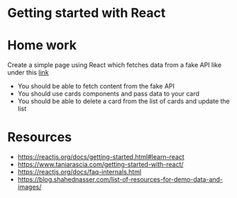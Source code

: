 # Getting started with React


# Home work

Create a simple page using React which fetches data from a fake API like under this [link](https://blog.shahednasser.com/list-of-resources-for-demo-data-and-images/)

- You should be able to fetch content from the fake API
- You should use cards components and pass data to your card
- You should be able to delete a card from the list of cards and update the list

# Resources

- https://reactjs.org/docs/getting-started.html#learn-react
- https://www.taniarascia.com/getting-started-with-react/
- https://reactjs.org/docs/faq-internals.html
- https://blog.shahednasser.com/list-of-resources-for-demo-data-and-images/




